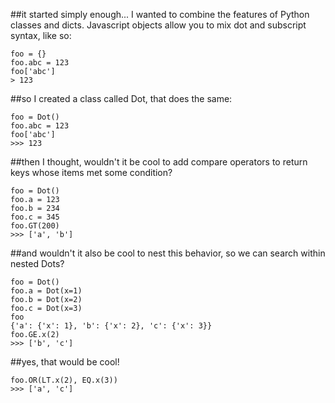##it started simply enough... I wanted to combine the features of Python classes and dicts. Javascript objects allow you to mix dot and subscript syntax, like so:

    foo = {}
    foo.abc = 123
    foo['abc']
    > 123

##so I created a class called Dot, that does the same:

    foo = Dot()
    foo.abc = 123
    foo['abc']
    >>> 123

##then I thought, wouldn't it be cool to add compare operators to return keys whose items met some condition?

    foo = Dot()
    foo.a = 123
    foo.b = 234
    foo.c = 345
    foo.GT(200)
    >>> ['a', 'b']

##and wouldn't it also be cool to nest this behavior, so we can search within nested Dots?

    foo = Dot()
    foo.a = Dot(x=1)
    foo.b = Dot(x=2)
    foo.c = Dot(x=3)
    foo
    {'a': {'x': 1}, 'b': {'x': 2}, 'c': {'x': 3}}
    foo.GE.x(2)
    >>> ['b', 'c']

##yes, that would be cool!

    foo.OR(LT.x(2), EQ.x(3))
    >>> ['a', 'c']
